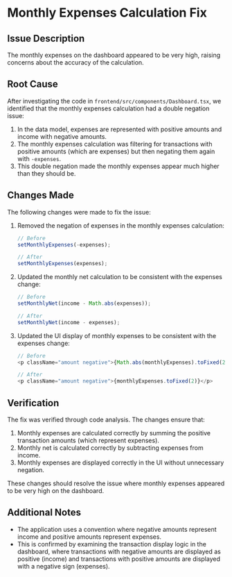 # Monthly Expenses Calculation Fix

## Issue Description
The monthly expenses on the dashboard appeared to be very high, raising concerns about the accuracy of the calculation.

## Root Cause
After investigating the code in `frontend/src/components/Dashboard.tsx`, we identified that the monthly expenses calculation had a double negation issue:

1. In the data model, expenses are represented with positive amounts and income with negative amounts.
2. The monthly expenses calculation was filtering for transactions with positive amounts (which are expenses) but then negating them again with `-expenses`.
3. This double negation made the monthly expenses appear much higher than they should be.

## Changes Made
The following changes were made to fix the issue:

1. Removed the negation of expenses in the monthly expenses calculation:
   ```typescript
   // Before
   setMonthlyExpenses(-expenses);
   
   // After
   setMonthlyExpenses(expenses);
   ```

2. Updated the monthly net calculation to be consistent with the expenses change:
   ```typescript
   // Before
   setMonthlyNet(income - Math.abs(expenses));
   
   // After
   setMonthlyNet(income - expenses);
   ```

3. Updated the UI display of monthly expenses to be consistent with the expenses change:
   ```typescript
   // Before
   <p className="amount negative">{Math.abs(monthlyExpenses).toFixed(2)}</p>
   
   // After
   <p className="amount negative">{monthlyExpenses.toFixed(2)}</p>
   ```

## Verification
The fix was verified through code analysis. The changes ensure that:

1. Monthly expenses are calculated correctly by summing the positive transaction amounts (which represent expenses).
2. Monthly net is calculated correctly by subtracting expenses from income.
3. Monthly expenses are displayed correctly in the UI without unnecessary negation.

These changes should resolve the issue where monthly expenses appeared to be very high on the dashboard.

## Additional Notes
- The application uses a convention where negative amounts represent income and positive amounts represent expenses.
- This is confirmed by examining the transaction display logic in the dashboard, where transactions with negative amounts are displayed as positive (income) and transactions with positive amounts are displayed with a negative sign (expenses).
